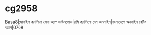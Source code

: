 # cg2958
Basa8|মোবাইল ক্যাসিনো সেবা অ্যাপ ডাউনলোড|রামি ক্যাসিনো গেম অনলাইন|বাংলাদেশে অনলাইন বেটিং অ্যাপ|0708
